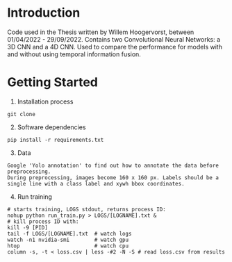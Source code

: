 # Introduction 
Code used in the Thesis written by Willem Hoogervorst, between 01/04/2022 - 29/09/2022.
Contains two Convolutional Neural Networks: a 3D CNN and a 4D CNN.
Used to compare the performance for models with and without using temporal information fusion.

# Getting Started
1.	Installation process
```
git clone
```
2.	Software dependencies
```
pip install -r requirements.txt
```
3.  Data
```
Google 'Yolo annotation' to find out how to annotate the data before preprocessing.
During preprocessing, images become 160 x 160 px. Labels should be a single line with a class label and xywh bbox coordinates.
```

4.  Run training
```
# starts training, LOGS stdout, returns process ID:
nohup python run_train.py > LOGS/[LOGNAME].txt &
# kill process ID with: 
kill -9 [PID]
tail -f LOGS/[LOGNAME].txt  # watch logs
watch -n1 nvidia-smi        # watch gpu
htop                        # watch cpu
column -s, -t < loss.csv | less -#2 -N -S # read loss.csv from results
```